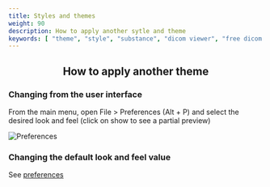 ```yaml
---
title: Styles and themes
weight: 90
description: How to apply another sytle and theme
keywords: [ "theme", "style", "substance", "dicom viewer", "free dicom viewer", "open source dicom viewer", "weasis dicom viewer",  "multi-platform dicom viewer", "pacs viewer" ]
---
```


## <center>How to apply another theme</center>

### Changing from the user interface
From the main menu, open File > Preferences (Alt + P) and select the desired look and feel (click on show to see a partial preview)

![Preferences](/tuto/themes/prefs.png)

### Changing the default look and feel value

See [preferences](../../basics/customize/preferences/#examples-of-properties-in-ext-config-properties)
